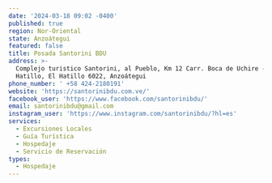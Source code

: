 ```yaml
---
date: '2024-03-18 09:02 -0400'
published: true
region: Nor-Oriental
state: Anzoátegui
featured: false
title: Posada Santorini BDU
address: >-
  Complejo turistico Santorini, al Pueblo, Km 12 Carr. Boca de Uchire - El
  Hatillo, El Hatillo 6022, Anzoátegui
phone_number: ' +58 424-2180191'
website: 'https://santorinibdu.com.ve/'
facebook_user: 'https://www.facebook.com/santorinibdu/'
email: santorinibdu@gmail.com
instagram_user: 'https://www.instagram.com/santorinibdu/?hl=es'
services:
  - Excursiones Locales
  - Guía Turística
  - Hospedaje
  - Servicio de Reservación
types:
  - Hospedaje
---
```



